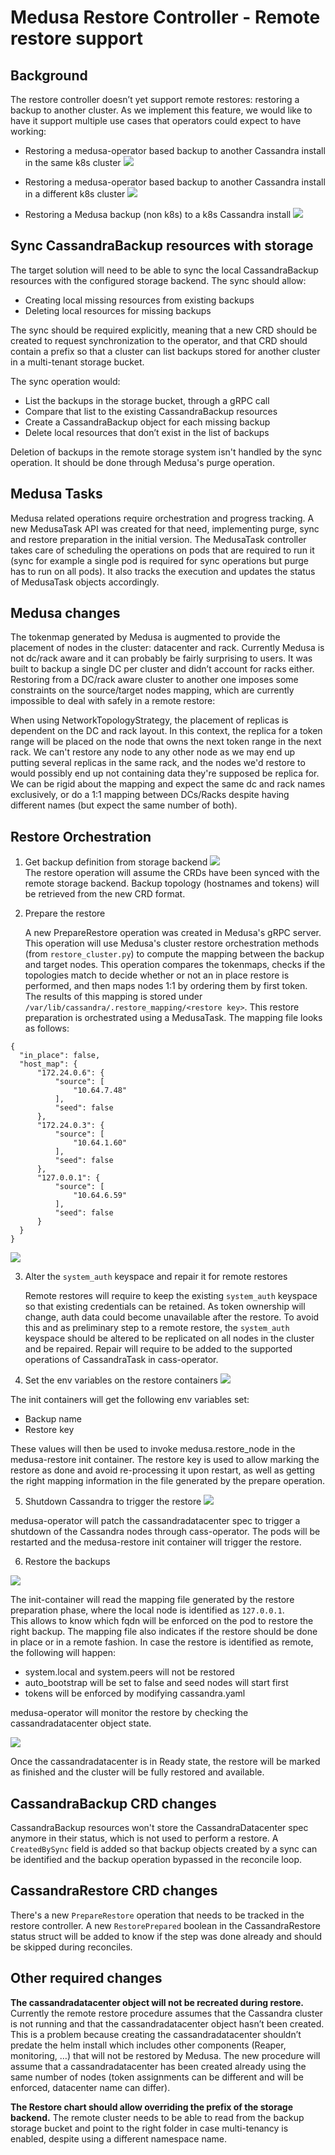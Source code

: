 # Medusa Restore Controller - Remote restore support

## Background

The restore controller doesn’t yet support remote restores: restoring a backup to another cluster.
As we implement this feature, we would like to have it support multiple use cases that operators could expect to have working:

- Restoring a medusa-operator based backup to another Cassandra install in the same k8s cluster
![](../img/medusa_k8s-new-restore-design-2.jpg)

- Restoring a medusa-operator based backup to another Cassandra install in a different k8s cluster
![](../img/medusa_k8s-new-restore-design-3.jpg)

- Restoring a Medusa backup (non k8s) to a k8s Cassandra install
![](../img/medusa_k8s-new-restore-design-1.jpg)


## Sync CassandraBackup resources with storage
The target solution will need to be able to sync the local CassandraBackup resources with the configured storage backend.
The sync should allow:

- Creating local missing resources from existing backups
- Deleting local resources for missing backups

The sync should be required explicitly, meaning that a new CRD should be created to request synchronization to the operator, and that CRD should contain a prefix so that a cluster can list backups stored for another cluster in a multi-tenant storage bucket.

The sync operation would:

- List the backups in the storage bucket, through a gRPC call
- Compare that list to the existing CassandraBackup resources
- Create a CassandraBackup object for each missing backup
- Delete local resources that don’t exist in the list of backups

Deletion of backups in the remote storage system isn't handled by the sync operation. It should be done through Medusa's purge operation.

## Medusa Tasks

Medusa related operations require orchestration and progress tracking. A new MedusaTask API was created for that need, implementing purge, sync and restore preparation in the initial version.
The MedusaTask controller takes care of scheduling the operations on pods that are required to run it (sync for example a single pod is required for sync operations but purge has to run on all pods). It also tracks the execution and updates the status of MedusaTask objects accordingly.

## Medusa changes
The tokenmap generated by Medusa is augmented to provide the placement of nodes in the cluster: datacenter and rack.
Currently Medusa is not dc/rack aware and it can probably be fairly surprising to users. It was built to backup a single DC per cluster and didn’t account for racks either.  
Restoring from a DC/rack aware cluster to another one imposes some constraints on the source/target nodes mapping, which are currently impossible to deal with safely in a remote restore: 

When using NetworkTopologyStrategy, the placement of replicas is dependent on the DC and rack layout.
In this context, the replica for a token range will be placed on the node that owns the next token range in the next rack.
We can't restore any node to any other node as we may end up putting several replicas in the same rack, and the nodes we'd restore to would possibly end up not containing data they're supposed be replica for.
We can be rigid about the mapping and expect the same dc and rack names exclusively, or do a 1:1 mapping between DCs/Racks despite having different names (but expect the same number of both).


## Restore Orchestration

1. Get backup definition from storage backend
  ![](../img/K8ssandra-new-restore-design-1.jpg)  
  The restore operation will assume the CRDs have been synced with the remote storage backend. Backup topology (hostnames and tokens) will be retrieved from the new CRD format.

2. Prepare the restore

	A new PrepareRestore operation was created in Medusa's gRPC server. This operation will use Medusa's cluster restore orchestration methods (from `restore_cluster.py`) to compute the mapping between the backup and target nodes. This operation compares the tokenmaps, checks if the topologies match to decide whether or not an in place restore is performed, and then maps nodes 1:1 by ordering them by first token.
  The results of this mapping is stored under `/var/lib/cassandra/.restore_mapping/<restore key>`.
  This restore preparation is orchestrated using a MedusaTask.
  The mapping file looks as follows:

  ```
  {
    "in_place": false,
    "host_map": {
        "172.24.0.6": {
            "source": [
                "10.64.7.48"
            ],
            "seed": false
        },
        "172.24.0.3": {
            "source": [
                "10.64.1.60"
            ],
            "seed": false
        },
        "127.0.0.1": {
            "source": [
                "10.64.6.59"
            ],
            "seed": false
        }
    }
}
  ```

![](../img/K8ssandra-new-restore-design-prepare-restore.jpg)

3. Alter the `system_auth` keyspace and repair it for remote restores

	Remote restores will require to keep the existing `system_auth` keyspace so that existing credentials can be retained. As token ownership will change, auth data could become unavailable after the restore. To avoid this and as preliminary step to a remote restore, the `system_auth` keyspace should be altered to be replicated on all nodes in the cluster and be repaired.
  Repair will require to be added to the supported operations of CassandraTask in cass-operator.

4. Set the env variables on the restore containers
![](../img/K8ssandra-new-restore-design-2.jpg)  

  The init containers will get the following env variables set:

  - Backup name
  - Restore key

  These values will then be used to invoke medusa.restore_node in the medusa-restore init container.
  The restore key is used to allow marking the restore as done and avoid re-processing it upon restart, as well as getting the right mapping information in the file generated by the prepare operation.
  

5. Shutdown Cassandra to trigger the restore
![](../img/K8ssandra-new-restore-design-3.jpg)  

  medusa-operator will patch the cassandradatacenter spec to trigger a shutdown of the Cassandra nodes through cass-operator. The pods will be restarted and the medusa-restore init container will trigger the restore.

6. Restore the backups

![](../img/K8ssandra-new-restore-design-4.jpg)  
  
  The init-container will read the mapping file generated by the restore preparation phase, where the local node is identified as `127.0.0.1`.  
  This allows to know which fqdn will be enforced on the pod to restore the right backup. The mapping file also indicates if the restore should be done in place or in a remote fashion.
  In case the restore is identified as remote, the following will happen:  

  - system.local and system.peers will not be restored
  - auto_bootstrap will be set to false and seed nodes will start first
  - tokens will be enforced by modifying cassandra.yaml

  medusa-operator will monitor the restore by checking the cassandradatacenter object state.

![](../img/K8ssandra-new-restore-design-5.jpg)  

  Once the cassandradatacenter is in Ready state, the restore will be marked as finished and the cluster will be fully restored and available.

## CassandraBackup CRD changes
CassandraBackup resources won't store the CassandraDatacenter spec anymore in their status, which is not used to perform a restore.
A `CreatedBySync` field is added so that backup objects created by a sync can be identified and the backup operation bypassed in the reconcile loop.

## CassandraRestore CRD changes
There's a new `PrepareRestore` operation that needs to be tracked in the restore controller. A new `RestorePrepared` boolean in the CassandraRestore status struct will be added to know if the step was done already and should be skipped during reconciles.

## Other required changes

**The cassandradatacenter object will not be recreated during restore.**
Currently the remote restore procedure assumes that the Cassandra cluster is not running and that the cassandradatacenter object hasn’t been created.
This is a problem because creating the cassandradatacenter shouldn’t predate the helm install which includes other components (Reaper, monitoring, …) that will not be restored by Medusa.
The new procedure will assume that a cassandradatacenter has been created already using the same number of nodes (token assignments can be different and will be enforced, datacenter name can differ). 


**The Restore chart should allow overriding the prefix of the storage backend.**
The remote cluster needs to be able to read from the backup storage bucket and point to the right folder in case multi-tenancy is enabled, despite using a different namespace name.

